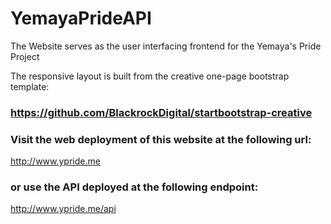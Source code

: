 # YemayaPrideAPI

The Website serves as the user interfacing frontend for the Yemaya's Pride Project

The responsive layout is built from the creative one-page bootstrap template:

### https://github.com/BlackrockDigital/startbootstrap-creative

### Visit the web deployment of this website at the following url:
http://www.ypride.me


### or use the API deployed at the following endpoint:

http://www.ypride.me/api
